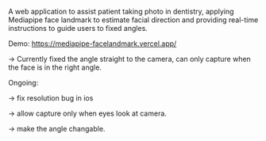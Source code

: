A web application to assist patient taking photo in dentistry, applying Mediapipe face landmark to estimate facial direction and providing real-time instructions to guide users to fixed angles.

Demo: https://mediapipe-facelandmark.vercel.app/

-> Currently fixed the angle straight to the camera, can only capture when the face is in the right angle.

Ongoing:

-> fix resolution bug in ios

-> allow capture only when eyes look at camera.

-> make the angle changable.
